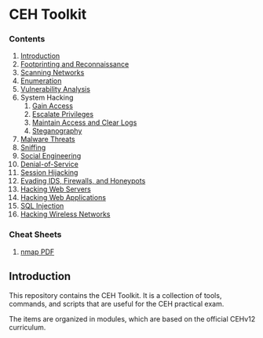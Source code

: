 # CEH Toolkit

### Contents
1. [Introduction](#introduction)
2. [Footprinting and Reconnaissance](./modules/02-footprinting-and-reconnaissance/02-overview.md)
3. [Scanning Networks](./modules/03-scanning-networks/03-overview.md)
4. [Enumeration](./modules/04-enumeration/04-overview.md)
5. [Vulnerability Analysis](./modules/05-vulnerability-analysis/05-overview.md)
6. System Hacking
   1. [Gain Access](./modules/06-system-hacking/06-01-gain-access.md)
   2. [Escalate Privileges](./modules/06-system-hacking/06-02-escalate-privileges.md)
   3. [Maintain Access and Clear Logs](./modules/06-system-hacking/06-03-maintain-access-and-cover-tracks.md)
   4. [Steganography](./modules/06-system-hacking/06-04-steganography.md)
7. [Malware Threats](./modules/07-malware-threats/07-overview.md)
8. [Sniffing](./modules/08-sniffing/08-overview.md)
9. [Social Engineering](./modules/09-social-engineering/09-overview.md)
10. [Denial-of-Service](./modules/10-denial-of-service/10-overview.md)
11. [Session Hijacking](./modules/11-session-hijacking/11-overview.md)
12. [Evading IDS, Firewalls, and Honeypots](./modules/12-evading-ids-firewalls-honeypots/12-overview.md)
13. [Hacking Web Servers](./modules/13-hacking-web-servers/13-overview.md)
14. [Hacking Web Applications](./modules/14-hacking-web-applications/14-overview.md)
15. [SQL Injection](./modules/15-sql-injection/15-overview.md)
16. [Hacking Wireless Networks](./modules/16-hacking-wireless-networks/16-overview.md)


### Cheat Sheets
1. [nmap PDF](./cheat-sheets/nmap_cheet_sheet_v7.pdf)

## Introduction
This repository contains the CEH Toolkit. It is a collection of tools, commands, and scripts that are useful for the CEH practical exam. 

The items are organized in modules, which are based on the official CEHv12 curriculum.
